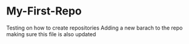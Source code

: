 # My-First-Repo
Testing on how to create repositories
Adding a new barach to the repo
making sure this file is also updated
